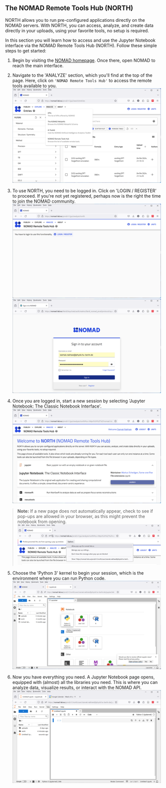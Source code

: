 ## The NOMAD Remote Tools Hub (NORTH)

NORTH allows you to run pre-configured applications directly on the NOMAD servers. With NORTH, you can access, analyze, and create data directly in your uploads, using your favorite tools, no setup is required.

In this section you will learn how to access and use the Jupyter Notebook interface via the NOMAD Remote Tools Hub (NORTH). Follow these simple steps to get started:

1.  Begin by visiting the [NOMAD homepage](https://nomad-lab.eu/nomad-lab/). Once there, open NOMAD to reach the main interface.


2.  Navigate to the 'ANALYZE' section, which you'll find at the top of the page. Here, click on `'NOMAD Remote Tools Hub'` to access the remote tools available to you.
![ANALYZE Section](../images/1.png)

3.  To use NORTH, you need to be logged in. Click on 'LOGIN / REGISTER' to proceed. If you're not yet registered, perhaps now is the right the time to join the NOMAD community.
![Login Page](../images/2.png) ![Register Page](../images/3.png)

4.  Once you are logged in, start a new session by selecting 'Jupyter Notebook: The Classic Notebook Interface'.
![Jupyter Notebook Interface](../images/4.png)

   > **Note:** If a new page does not automatically appear, check to see if pop-ups are allowed in your browser, as this might prevent the notebook from opening.
   ![Pop-up Allowance](../images/5.png)



5. Choose the 'Python 3' kernel to begin your session, which is the environment where you can run Python code.
![Python 3 Kernel](../images/6.png)

6. Now you have everything you need. A Jupyter Notebook page opens, equipped with (almost) all the libraries you need. This is where you can analyze data, visualize results, or interact with the NOMAD API.
![Jupyter Notebook Page](../images/7.png)

